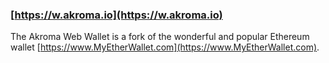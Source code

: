 ### [https://w.akroma.io](https://w.akroma.io)

The Akroma Web Wallet is a fork of the wonderful and popular Ethereum wallet [https://www.MyEtherWallet.com](https://www.MyEtherWallet.com).

